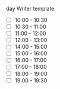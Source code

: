 
day Writer template
- [ ] 10:00 - 10:30 
- [ ] 10:30 - 11:00 
- [ ] 11:00 - 12:00 
- [ ] 12:00 - 13:00 
- [ ] 14:00 - 15:00 
- [ ] 15:00 - 16:00 
- [ ] 16:00 - 17:00 
- [ ] 17:00 - 18:00 
- [ ] 18:00 - 19:00 
- [ ] 19:00 - 19:30 
